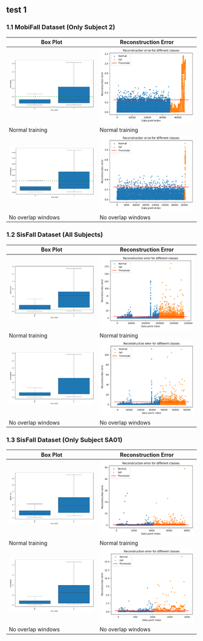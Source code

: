 ## test 1
### 1.1 MobiFall Dataset (Only Subject 2)

| Box Plot | Reconstruction Error |
|----------|---------------------|
| <img src="box_mobifall_sub2.png" alt="Box Plot for MobiFall Sub2" width="400"> | <img src="rec_mobifall_sub2.png" alt="Reconstruction Error for MobiFall Sub2" width="400"> |
| Normal training | Normal training |
| <img src="box_mobifall_sub2_noover.png" alt="Box Plot for MobiFall Sub2 No Overlap" width="400"> | <img src="rec_mobifall_sub2_noover.png" alt="Reconstruction Error for MobiFall Sub2 No Overlap" width="400"> |
| No overlap windows | No overlap windows |

### 1.2 SisFall Dataset (All Subjects)

| Box Plot | Reconstruction Error |
|----------|---------------------|
| <img src="box_sisfall_all.png" alt="Box Plot for SisFall All" width="400"> | <img src="rec_sisfall_all.png" alt="Reconstruction Error for SisFall All" width="400"> |
| Normal training | Normal training |
| <img src="box_sisfall_all_noover.png" alt="Box Plot for SisFall All No Overlap" width="400"> | <img src="rec_sisfall_all_noover.png" alt="Reconstruction Error for SisFall All No Overlap" width="400"> |
| No overlap windows | No overlap windows |

### 1.3 SisFall Dataset (Only Subject SA01)

| Box Plot | Reconstruction Error |
|----------|---------------------|
| <img src="box_sisfall_sa01.png" alt="Box Plot for SisFall SA01" width="400"> | <img src="rec_sisfall_sa01.png" alt="Reconstruction Error for SisFall SA01" width="400"> |
| Normal training | Normal training |
| <img src="box_sisfall_sa01_noover.png" alt="Box Plot for SisFall SA01 No Overlap" width="400"> | <img src="rec_sisfall_sa01_noover.png" alt="Reconstruction Error for SisFall SA01 No Overlap" width="400"> |
| No overlap windows | No overlap windows |
